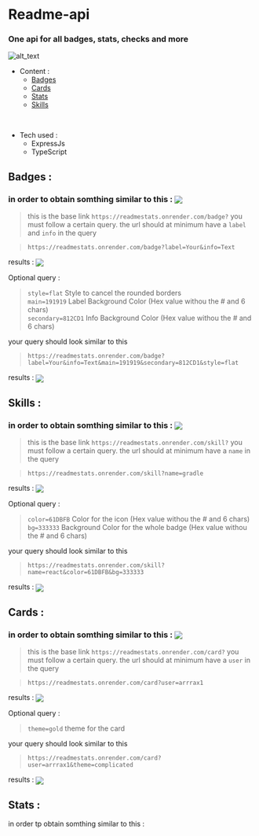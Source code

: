 # Readme-api
### One api for all badges, stats, checks and more

![alt_text](https://readmestats.onrender.com/badge?label=Build&info=-version)

- Content :
  - [Badges](#badges)
  - [Cards](#cards)
  - [Stats](#stats)
  - [Skills](#skills)
  
<br>

- Tech used :
    - ExpressJs
    - TypeScript
<h2 id="badges">Badges :</h2>
<p>

   ### in order to obtain somthing similar to this :  <img align="center" src='https://readmestats.onrender.com/badge?label=Your&info=Badge'>
   > this is the base link `https://readmestats.onrender.com/badge?`
   you must follow a certain query.
   the url should at minimum have a ```label``` and ```info``` in the query

   >`https://readmestats.onrender.com/badge?label=Your&info=Text`

   results :
   <img align="center" src='https://readmestats.onrender.com/badge?label=Your&info=Text'>
   
   Optional query :
   > ```style=flat``` Style to cancel the rounded borders <br>
   > ```main=191919``` Label Background Color (Hex value withou the # and 6 chars) <br>
   > ```secondary=812CD1``` Info Background Color  (Hex value withou the # and 6 chars)

   your query should look similar to this
   > `https://readmestats.onrender.com/badge?label=Your&info=Text&main=191919&secondary=812CD1&style=flat`

   results :
   <img align="center" src='https://readmestats.onrender.com/badge?label=Your&info=Text&main=191919&secondary=812CD1&style=flat'>
</p>
<h2 id="skils">Skills :</h2>
<p>

   ### in order to obtain somthing similar to this :  <img align="center" src='https://readmestats.onrender.com/skill?name=gradle'>
   > this is the base link `https://readmestats.onrender.com/skill?`
   you must follow a certain query.
   the url should at minimum have a ```name``` in the query

   >`https://readmestats.onrender.com/skill?name=gradle`

   results :
   <img align="center" src='https://readmestats.onrender.com/skill?name=gradle'>
   
   Optional query :
   > ```color=61DBFB``` Color for the icon  (Hex value withou the # and 6 chars) <br>
   > ```bg=333333``` Background Color for the whole badge (Hex value withou the # and 6 chars)

   your query should look similar to this
   > `https://readmestats.onrender.com/skill?name=react&color=61DBFB&bg=333333`

   results :
   <img align="center" src='https://readmestats.onrender.com/skill?name=react&color=61DBFB&bg=333333'>
</p>
<h2 id="cards">Cards :</h2>
<p>

   ### in order to obtain somthing similar to this :  <img align="center" src='https://readmestats.onrender.com/card?user=arrrax1'>
   > this is the base link `https://readmestats.onrender.com/card?`
   you must follow a certain query.
   the url should at minimum have a ```user``` in the query

   >`https://readmestats.onrender.com/card?user=arrrax1`

   results :
   <img align="center" src='https://readmestats.onrender.com/card?user=arrrax1'>
   
   Optional query :
   > ```theme=gold``` theme for the card

   your query should look similar to this
   > `https://readmestats.onrender.com/card?user=arrrax1&theme=complicated`

   results :
   <img align="center" src='https://readmestats.onrender.com/card?user=arrrax1&theme=complicated'>
</p>
<h2 id="stats">Stats :</h2>
<p>
    in order tp obtain somthing similar to this :
</p>
